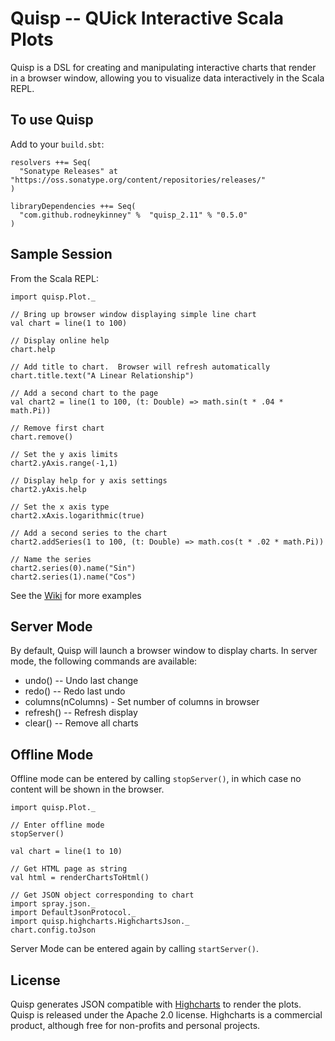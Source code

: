 # Quisp -- QUick Interactive Scala Plots

Quisp is a DSL for creating and manipulating interactive charts that render in a browser window,
allowing you to visualize data interactively in the Scala REPL.

## To use Quisp

Add to your `build.sbt`:

    resolvers ++= Seq(
      "Sonatype Releases" at "https://oss.sonatype.org/content/repositories/releases/"
    )

    libraryDependencies ++= Seq(
	  "com.github.rodneykinney" %  "quisp_2.11" % "0.5.0"
    )
    
## Sample Session

From the Scala REPL:

    import quisp.Plot._

    // Bring up browser window displaying simple line chart
    val chart = line(1 to 100)

    // Display online help
    chart.help

    // Add title to chart.  Browser will refresh automatically
    chart.title.text("A Linear Relationship")

    // Add a second chart to the page
    val chart2 = line(1 to 100, (t: Double) => math.sin(t * .04 * math.Pi))

    // Remove first chart
    chart.remove()

    // Set the y axis limits
    chart2.yAxis.range(-1,1)

    // Display help for y axis settings
    chart2.yAxis.help

    // Set the x axis type
    chart2.xAxis.logarithmic(true)

    // Add a second series to the chart
    chart2.addSeries(1 to 100, (t: Double) => math.cos(t * .02 * math.Pi))

    // Name the series
    chart2.series(0).name("Sin")
    chart2.series(1).name("Cos")


See the [Wiki](https://github.com/rodneykinney/quisp/wiki) for more examples

## Server Mode
By default, Quisp will launch a browser window to display charts.  In server mode, the following
commands are available:

 - undo() -- Undo last change
 - redo() -- Redo last undo
 - columns(nColumns) - Set number of columns in browser
 - refresh() -- Refresh display
 - clear() -- Remove all charts

## Offline Mode
Offline mode can be entered by calling `stopServer()`, in which case no content will be shown in
the browser.

    import quisp.Plot._

    // Enter offline mode
    stopServer()

    val chart = line(1 to 10)

    // Get HTML page as string
    val html = renderChartsToHtml()

    // Get JSON object corresponding to chart
    import spray.json._
    import DefaultJsonProtocol._
    import quisp.highcharts.HighchartsJson._
    chart.config.toJson

Server Mode can be entered again by calling `startServer()`.

## License
Quisp generates JSON compatible with [Highcharts](http://www.highcharts.com/) to render the
plots.  Quisp is released under the Apache 2.0 license.  Highcharts is a commercial
product, although free for non-profits and personal projects.




